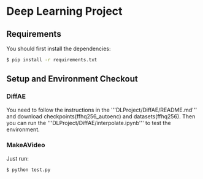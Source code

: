 # Deep Learning Project
## Requirements
You should first install the dependencies:
```bash
$ pip install -r requirements.txt
```
## Setup and Environment Checkout
### DiffAE
You need to follow the instructions in the '''DLProject/DiffAE/README.md''' and download checkpoints(ffhq256_autoenc) and datasets(ffhq256).
Then you can run the '''DLProject/DiffAE/interpolate.ipynb''' to test the environment.
### MakeAVideo
Just run:
```bash
$ python test.py
```